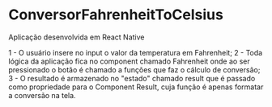 # ConversorFahrenheitToCelsius
Aplicação desenvolvida em React Native

1 - O usuário insere no input o valor da temperatura em Fahrenheit;
2 - Toda lógica da aplicação fica no component chamado Fahrenheit onde ao ser pressionado o botão é chamado a funções que faz o cálculo de conversão;
3 - O resultado é armazenado no "estado" chamado result que é passado como propriedade para o Component Result, cuja função é apenas formatar a conversão na tela.

